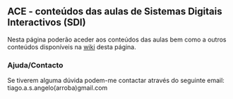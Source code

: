 ## ACE - conteúdos das aulas de Sistemas Digitais Interactivos (SDI)
Nesta página poderão aceder aos conteúdos das aulas bem como a outros conteúdos disponíveis na <a href="https://github.com/p1nh0/ACE-SDI/wiki" target="_blank"> wiki</a> desta página.


### Ajuda/Contacto
Se tiverem alguma dúvida podem-me contactar através do seguinte email: tiago.a.s.angelo(arroba)gmail.com